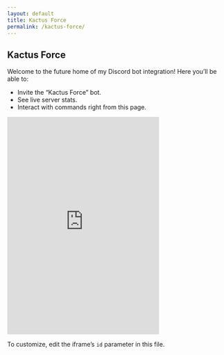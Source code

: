 ```yaml
---
layout: default
title: Kactus Force
permalink: /kactus-force/
---
```

<!-- your original kactus-force.html content here -->

<section class="container py-5">
  <h2>Kactus Force</h2>
  <p>Welcome to the future home of my Discord bot integration! Here you’ll be able to:</p>
  <ul>
    <li>Invite the “Kactus Force” bot.</li>
    <li>See live server stats.</li>
    <li>Interact with commands right from this page.</li>
  </ul>

  <!-- Discord Widget -->
  <div class="mt-4 text-center">
    <!-- Replace YOUR_SERVER_ID_HERE with your Discord server’s numerical ID -->
    <iframe
      src="https://discord.com/widget?id=943244752160169994&theme=dark"
      width="350" height="500"
      allowtransparency="true"
      frameborder="0">
    </iframe>
    <p class="small text-muted mt-2">
      To customize, edit the iframe’s <code>id</code> parameter in this file.
    </p>
  </div>
</section>
